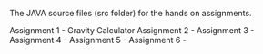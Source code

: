 The JAVA source files (src folder) for the hands on assignments.

Assignment 1 - Gravity Calculator
Assignment 2 - 
Assignment 3 - 
Assignment 4 - 
Assignment 5 - 
Assignment 6 - 
